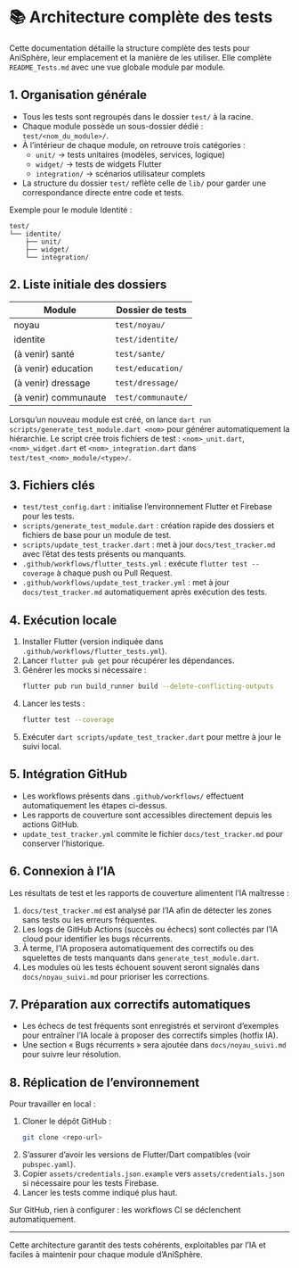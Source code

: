 # 📚 Architecture complète des tests

Cette documentation détaille la structure complète des tests pour AniSphère, leur emplacement et la manière de les utiliser. Elle complète `README_Tests.md` avec une vue globale module par module.

## 1. Organisation générale

- Tous les tests sont regroupés dans le dossier `test/` à la racine.
- Chaque module possède un sous-dossier dédié : `test/<nom_du_module>/`.
- À l’intérieur de chaque module, on retrouve trois catégories :
  - `unit/` → tests unitaires (modèles, services, logique)
  - `widget/` → tests de widgets Flutter
  - `integration/` → scénarios utilisateur complets
- La structure du dossier `test/` reflète celle de `lib/` pour garder une correspondance directe entre code et tests.

Exemple pour le module Identité :
```
test/
└── identite/
    ├── unit/
    ├── widget/
    └── integration/
```

## 2. Liste initiale des dossiers

| Module | Dossier de tests |
|-------|-----------------|
| noyau | `test/noyau/` |
| identite | `test/identite/` |
| (à venir) santé | `test/sante/` |
| (à venir) education | `test/education/` |
| (à venir) dressage | `test/dressage/` |
| (à venir) communaute | `test/communaute/` |

Lorsqu’un nouveau module est créé, on lance `dart run scripts/generate_test_module.dart <nom>` pour générer automatiquement la hiérarchie.
Le script crée trois fichiers de test : `<nom>_unit.dart`, `<nom>_widget.dart` et `<nom>_integration.dart` dans `test/test_<nom>_module/<type>/`.
## 3. Fichiers clés

- `test/test_config.dart` : initialise l’environnement Flutter et Firebase pour les tests.
- `scripts/generate_test_module.dart` : création rapide des dossiers et fichiers de base pour un module de test.
- `scripts/update_test_tracker.dart` : met à jour `docs/test_tracker.md` avec l’état des tests présents ou manquants.
- `.github/workflows/flutter_tests.yml` : exécute `flutter test --coverage` à chaque push ou Pull Request.
- `.github/workflows/update_test_tracker.yml` : met à jour `docs/test_tracker.md` automatiquement après exécution des tests.

## 4. Exécution locale

1. Installer Flutter (version indiquée dans `.github/workflows/flutter_tests.yml`).
2. Lancer `flutter pub get` pour récupérer les dépendances.
3. Générer les mocks si nécessaire :
   ```bash
   flutter pub run build_runner build --delete-conflicting-outputs
   ```
4. Lancer les tests :
   ```bash
   flutter test --coverage
   ```
5. Exécuter `dart scripts/update_test_tracker.dart` pour mettre à jour le suivi local.

## 5. Intégration GitHub

- Les workflows présents dans `.github/workflows/` effectuent automatiquement les étapes ci-dessus.
- Les rapports de couverture sont accessibles directement depuis les actions GitHub.
- `update_test_tracker.yml` commite le fichier `docs/test_tracker.md` pour conserver l’historique.

## 6. Connexion à l’IA

Les résultats de test et les rapports de couverture alimentent l’IA maîtresse :

1. `docs/test_tracker.md` est analysé par l’IA afin de détecter les zones sans tests ou les erreurs fréquentes.
2. Les logs de GitHub Actions (succès ou échecs) sont collectés par l’IA cloud pour identifier les bugs récurrents.
3. À terme, l’IA proposera automatiquement des correctifs ou des squelettes de tests manquants dans `generate_test_module.dart`.
4. Les modules où les tests échouent souvent seront signalés dans `docs/noyau_suivi.md` pour prioriser les corrections.

## 7. Préparation aux correctifs automatiques

- Les échecs de test fréquents sont enregistrés et serviront d’exemples pour entraîner l’IA locale à proposer des correctifs simples (hotfix IA).
- Une section « Bugs récurrents » sera ajoutée dans `docs/noyau_suivi.md` pour suivre leur résolution.

## 8. Réplication de l’environnement

Pour travailler en local :

1. Cloner le dépôt GitHub :
   ```bash
   git clone <repo-url>
   ```
2. S’assurer d’avoir les versions de Flutter/Dart compatibles (voir `pubspec.yaml`).
3. Copier `assets/credentials.json.example` vers `assets/credentials.json` si nécessaire pour les tests Firebase.
4. Lancer les tests comme indiqué plus haut.

Sur GitHub, rien à configurer : les workflows CI se déclenchent automatiquement.

---

Cette architecture garantit des tests cohérents, exploitables par l’IA et faciles à maintenir pour chaque module d’AniSphère.
